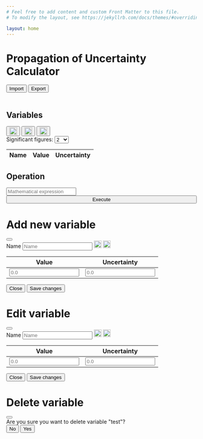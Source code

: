 ```yaml
---
# Feel free to add content and custom Front Matter to this file.
# To modify the layout, see https://jekyllrb.com/docs/themes/#overriding-theme-defaults

layout: home
---
```


<!-- Add your site or application content here -->
<div class="container-fluid">
  <h1>Propagation of Uncertainty Calculator</h1>
  <button type="button" class="btn btn-primary" onclick="importSession()">Import</button>
  <button type="button" class="btn btn-primary" onclick="exportSession()">Export</button>
  <br>
  <br>
  <h2>Variables</h2>
  <div class="row no-gutters">
    <div class="col-12 col-sm text-left">
      <button type="button" id="addButton" class="btn" data-bs-toggle="modal" data-bs-target="#addModal"><img src="{{ '/assets/images/add.svg' | relative_url }}" title="Add new variable" alt="a" width="20" height="20"></button>
      <button type="button" id="editButton" class="btn" data-bs-toggle="modal" data-bs-target=""><img src="{{ '/assets/images/edit.svg' | relative_url }}" title="Edit selected variable" alt="E" width="20" height="20"></button>
      <button type="button" id="deleteButton" class="btn" data-bs-toggle="modal" data-bs-target=""><img src="{{ '/assets/images/delete.svg' | relative_url }}" title="Delete selected variable" alt="D" width="20" height="20"></button>
    </div>
    <div class="col-md-6 hidden-lg-down"></div>
    <div class="col-12 col-sm">
      <div class="float-lg-right">
        <label for="selectSignificantFigures">Significant figures:</label>
        <select class="form-select" aria-label="Default select example" name="sf" onchange="changeSignificantFigures()" id="selectSignificantFigures">
          <option>1</option>
          <option selected>2</option>
          <option>3</option>
          <option>4</option>
          <option>5</option>
          <option>6</option>
          <option>7</option>
          <option>8</option>
          <option>9</option>
          <option>10</option>
          <option>11</option>
          <option>12</option>
          <option>13</option>
          <option>14</option>
          <option>15</option>
        </select>
      </div>
    </div>
  </div>
  <div class="table-wrapper">
    <table class="table table-bordered table-hover">
      <thead>
        <tr>
          <th class="text-center">Name</th>
          <th class="text-center">Value</th>
          <th class="text-center">Uncertainty</th>
        </tr>
      </thead>
      <tbody id="variablesTable">
      </tbody>
    </table>
  </div>

  <h2>Operation</h2>
  <div class="row">
    <div class="col-12 col-md-9">
      <input class="form-control" id="exprId" type="text" name="expre" placeholder="Mathematical expression" required>
    </div>
    <div class="col-12 col-md-3">
      <button type="button" id="excButton" class="btn btn-primary" data-bs-toggle="modal" data-bs-target="#addModal" onclick="execute()"  style="width: 100%">Execute</button>
    </div>
  </div>
</div>


<!-- Modal -->
<div class="modal fade" id="addModal" tabindex="-1" aria-labelledby="addModalLabel" aria-hidden="true">
  <div class="modal-dialog modal-dialog-scrollable">
    <div class="modal-content">
      <div class="modal-header">
        <h1 class="modal-title fs-5" id="exampleModalLabel">Add new variable</h1>
        <button type="button" class="btn-close" data-bs-dismiss="modal" aria-label="Close"></button>
      </div>
      <div class="modal-body">
        <label for="nameInputAdd">Name</label>
        <input type="text" class="form-control" id="nameInputAdd" placeholder="Name" name="name" required>
        <img src="{{ '/assets/images/add.svg' | relative_url }}" title="Add row" alt="A" width="20" height="20" onclick="addRow('addTable')" style="cursor: pointer">
        <img src="{{ '/assets/images/minus.svg' | relative_url }}" title="Delete row" alt="D" width="20" height="20" onclick="deleteRow('addTable')" style="cursor: pointer">
          <table class="table table-bordered table-hover">
            <thead>
              <tr>
                <th class="text-center">Value</th>
                <th class="text-center">Uncertainty</th>
              </tr>
            </thead>
            <tbody id="addTable">
              <tr>
                <td class="text-center"><input type="number" class="form-control" placeholder="0.0" step="1e-15" required></td>
                <td class="text-center"><input type="number" class="form-control" placeholder="0.0" step="1e-15" required></td>
              </tr>
            </tbody>
          </table>
      </div>
      <div class="modal-footer">
        <button type="button" class="btn btn-secondary" data-bs-dismiss="modal">Close</button>
        <button type="button" class="btn btn-primary" data-bs-dismiss="modal" onclick="addVariable()">Save changes</button>
      </div>
    </div>
  </div>
</div>

<div class="modal fade" id="editModal" tabindex="-1" aria-labelledby="editModalLabel" aria-hidden="true">
  <div class="modal-dialog modal-dialog-scrollable">
    <div class="modal-content">
      <div class="modal-header">
        <h1 class="modal-title fs-5" id="exampleModalLabel">Edit variable</h1>
        <button type="button" class="btn-close" data-bs-dismiss="modal" aria-label="Close"></button>
      </div>
      <div class="modal-body">
        <label for="nameInputAdd">Name</label>
        <input type="text" class="form-control" id="nameInputEdit" placeholder="Name" name="name" required>
        <img src="{{ '/assets/images/add.svg' | relative_url }}" title="Add row" alt="A" width="20" height="20" onclick="addRow('editTable')" style="cursor: pointer">
        <img src="{{ '/assets/images/minus.svg' | relative_url }}" title="Delete row" alt="D" width="20" height="20" onclick="deleteRow('editTable')" style="cursor: pointer">
          <table class="table table-bordered table-hover">
            <thead>
              <tr>
                <th class="text-center">Value</th>
                <th class="text-center">Uncertainty</th>
              </tr>
            </thead>
            <tbody id="editTable">
              <tr>
                <td class="text-center"><input type="number" class="form-control" placeholder="0.0" step="1e-15" required></td>
                <td class="text-center"><input type="number" class="form-control" placeholder="0.0" step="1e-15" required></td>
              </tr>
            </tbody>
          </table>
      </div>
      <div class="modal-footer">
        <button type="button" class="btn btn-secondary" data-bs-dismiss="modal">Close</button>
        <button type="button" class="btn btn-primary" data-bs-dismiss="modal" onclick="editVariable(SELECTED_VARIABLE._id)">Save changes</button>
      </div>
    </div>
  </div>
</div>

<div class="modal fade" id="deleteModal" tabindex="-1" aria-labelledby="deleteModalLabel" aria-hidden="true">
  <div class="modal-dialog">
    <div class="modal-content">
      <div class="modal-header">
        <h1 class="modal-title fs-5" id="exampleModalLabel">Delete variable</h1>
        <button type="button" class="btn-close" data-bs-dismiss="modal" aria-label="Close"></button>
      </div>
      <div class="modal-body">
        Are you sure you want to delete variable "<span id="deleteForm">test</span>"?
      </div>
      <div class="modal-footer">
        <button type="button" class="btn btn-secondary" data-bs-dismiss="modal">No</button>
        <button type="button" class="btn btn-primary" data-bs-dismiss="modal" onclick="deleteVariable(SELECTED_VARIABLE._id)">Yes</button>
      </div>
    </div>
  </div>
</div>

<script src="{{ '/assets/js/math.min.js' | relative_url }}"></script>
<script src="{{ '/assets/js/plugins.js' | relative_url }}"></script>
<script src="{{ '/assets/js/main.js' | relative_url }}"></script>


